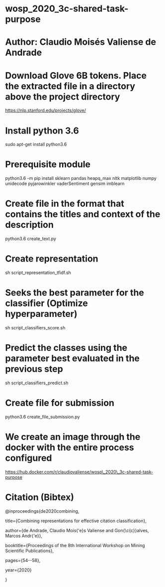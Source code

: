 # wosp_2020_3c-shared-task-purpose

# Author: Claudio Moisés Valiense de Andrade

# Download Glove 6B tokens. Place the extracted file in a directory above the project directory
https://nlp.stanford.edu/projects/glove/

# Install python 3.6
sudo apt-get install python3.6

# Prerequisite module
python3.6 -m pip install sklearn pandas heapq_max nltk matplotlib numpy unidecode pyjarowinkler vaderSentiment gensim imblearn

# Create file in the format that contains the titles and context of the description
python3.6 create_text.py

# Create representation
sh script_representation_tfidf.sh 

# Seeks the best parameter for the classifier (Optimize hyperparameter)
sh script_classifiers_score.sh 

# Predict the classes using the parameter best evaluated in the previous step
sh script_classifiers_predict.sh

# Create file for submission
python3.6 create_file_submission.py

# We create an image through the docker with the entire process configured
https://hub.docker.com/r/claudiovaliense/wosp\_2020\_3c-shared-task-purpose

# Citation (Bibtex)
@inproceedings{de2020combining,

  title={Combining representations for effective citation classification},
  
  author={de Andrade, Claudio Mois{\'e}s Valiense and Gon{\c{c}}alves, Marcos Andr{\'e}},
  
  booktitle={Proceedings of the 8th International Workshop on Mining Scientific Publications},
  
  pages={54--58},
  
  year={2020}
  
}
